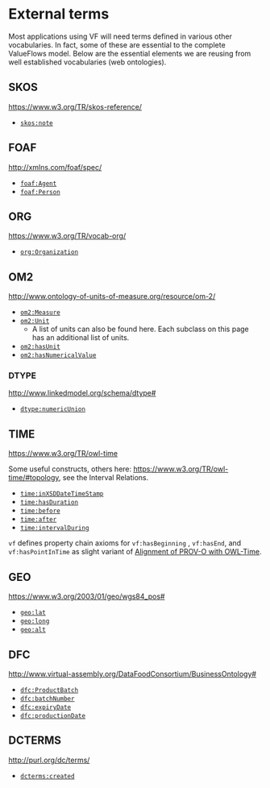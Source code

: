 # External terms

Most applications using VF will need terms defined in various other vocabularies.  In fact, some of these are essential to the complete ValueFlows model. Below are the essential elements we are reusing from well established vocabularies (web ontologies).

## SKOS

https://www.w3.org/TR/skos-reference/

* [`skos:note`](https://www.w3.org/TR/skos-reference/#note)

## FOAF

http://xmlns.com/foaf/spec/

* [`foaf:Agent`](http://xmlns.com/foaf/spec/#term_Agent)
* [`foaf:Person`](http://xmlns.com/foaf/spec/#term_Person)

## ORG

https://www.w3.org/TR/vocab-org/

* [`org:Organization`](https://www.w3.org/TR/vocab-org/#org:Organization)

## OM2

http://www.ontology-of-units-of-measure.org/resource/om-2/

* [`om2:Measure`](http://www.ontology-of-units-of-measure.org/resource/om-2/Measure)
* [`om2:Unit`](http://www.ontology-of-units-of-measure.org/resource/om-2/Unit)
    * A list of units can also be found here.  Each subclass on this page has an additional list of units.
* [`om2:hasUnit`](http://www.ontology-of-units-of-measure.org/resource/om-2/hasUnit)
* [`om2:hasNumericalValue`](http://www.ontology-of-units-of-measure.org/resource/om-2/hasNumericalValue)


### DTYPE

http://www.linkedmodel.org/schema/dtype#

* [`dtype:numericUnion`](http://www.linkedmodel.org/schema/dtype#numericUnion)

## TIME

https://www.w3.org/TR/owl-time

Some useful constructs, others here: https://www.w3.org/TR/owl-time/#topology, see the Interval Relations.

* [`time:inXSDDateTimeStamp`](https://www.w3.org/TR/owl-time/#time:inXSDDateTimeStamp)
* [`time:hasDuration`](https://www.w3.org/TR/owl-time/#time:hasDuration)
* [`time:before`](https://www.w3.org/TR/owl-time/#time:before)
* [`time:after`](https://www.w3.org/TR/owl-time/#time:after)
* [`time:intervalDuring`](https://www.w3.org/TR/owl-time/#time:intervalDuring)

`vf` defines property chain axioms for `vf:hasBeginning` , `vf:hasEnd`, and `vf:hasPointInTime` as slight variant
of [Alignment of PROV-O with OWL-Time](https://www.w3.org/TR/owl-time/#time-prov).

## GEO

https://www.w3.org/2003/01/geo/wgs84_pos#

* [`geo:lat`](https://www.w3.org/2003/01/geo/wgs84_pos#lat)
* [`geo:long`](https://www.w3.org/2003/01/geo/wgs84_pos#long)
* [`geo:alt`](https://www.w3.org/2003/01/geo/wgs84_pos#alt)

## DFC

http://www.virtual-assembly.org/DataFoodConsortium/BusinessOntology#

* [`dfc:ProductBatch`](http://www.virtual-assembly.org/DataFoodConsortium/BusinessOntology#ProductBatch)
* [`dfc:batchNumber`](http://www.virtual-assembly.org/DataFoodConsortium/BusinessOntology#batchNumber)
* [`dfc:expiryDate`](http://www.virtual-assembly.org/DataFoodConsortium/BusinessOntology#expiryDate)
* [`dfc:productionDate`](http://www.virtual-assembly.org/DataFoodConsortium/BusinessOntology#productionDate)

## DCTERMS

http://purl.org/dc/terms/

* [`dcterms:created`](http://purl.org/dc/terms/created)
